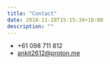 ```yaml
---
title: "Contact"
date: 2018-11-28T15:15:34+10:00
description: ""
---
```


* +61 098 711 812
* ankit2612@proton.me